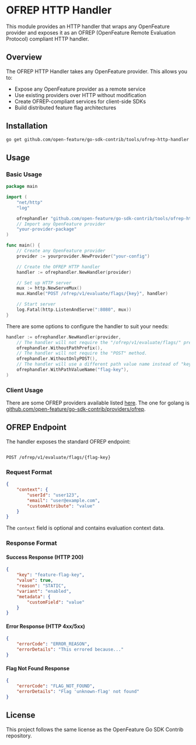# OFREP HTTP Handler

This module provides an HTTP handler that wraps any OpenFeature provider and exposes it as an OFREP (OpenFeature Remote Evaluation Protocol) compliant HTTP handler.

## Overview

The OFREP HTTP Handler takes any OpenFeature provider. This allows you to:

-   Expose any OpenFeature provider as a remote service
-   Use existing providers over HTTP without modification
-   Create OFREP-compliant services for client-side SDKs
-   Build distributed feature flag architectures

## Installation

```bash
go get github.com/open-feature/go-sdk-contrib/tools/ofrep-http-handler
```

## Usage

### Basic Usage

```go
package main

import (
    "net/http"
    "log"

    ofrephandler "github.com/open-feature/go-sdk-contrib/tools/ofrep-http-handler"
    // Import any OpenFeature provider
    "your-provider-package"
)

func main() {
    // Create any OpenFeature provider
    provider := yourprovider.NewProvider("your-config")

    // Create the OFREP HTTP handler
    handler := ofrephandler.NewHandler(provider)

    // Set up HTTP server
    mux := http.NewServeMux()
    mux.Handle("POST /ofrep/v1/evaluate/flags/{key}", handler)

    // Start server
    log.Fatal(http.ListenAndServe(":8080", mux))
}
```

There are some options to configure the handler to suit your needs:

```go
handler := ofrephandler.NewHandler(provider,
    // The handler will not require the "/ofrep/v1/evaluate/flags/" prefix.
    ofrephandler.WithoutPathPrefix(),
    // The handler will not require the "POST" method.
    ofrephandler.WithoutOnlyPOST(),
    // The handler will use a different path value name instead of "key".
    ofrephandler.WithPathValueName("flag-key"),
)
```

### Client Usage

There are some OFREP providers available listed [here](https://github.com/open-feature/protocol/tree/main?tab=readme-ov-file#providers). The one for golang is [github.com/open-feature/go-sdk-contrib/providers/ofrep](../../providers/ofrep/README.md).

## OFREP Endpoint

The handler exposes the standard OFREP endpoint:

```

POST /ofrep/v1/evaluate/flags/{flag-key}

```

### Request Format

```json
{
    "context": {
        "userId": "user123",
        "email": "user@example.com",
        "customAttribute": "value"
    }
}
```

The `context` field is optional and contains evaluation context data.

### Response Format

#### Success Response (HTTP 200)

```json
{
    "key": "feature-flag-key",
    "value": true,
    "reason": "STATIC",
    "variant": "enabled",
    "metadata": {
        "customField": "value"
    }
}
```

#### Error Response (HTTP 4xx/5xx)

```json
{
    "errorCode": "ERROR_REASON",
    "errorDetails": "This errored because..."
}
```

#### Flag Not Found Response

```json
{
    "errorCode": "FLAG_NOT_FOUND",
    "errorDetails": "Flag 'unknown-flag' not found"
}
```

## License

This project follows the same license as the OpenFeature Go SDK Contrib repository.
